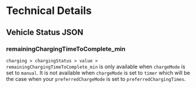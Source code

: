 # Technical Details

## Vehicle Status JSON

### remainingChargingTimeToComplete_min

`charging > chargingStatus > value > remainingChargingTimeToComplete_min` is only available when `chargeMode` is set to `manual`. It is not available when `chargeMode` is set to `timer` which will be the case when your `preferredChargeMode` is set to `preferredChargingTimes`.
